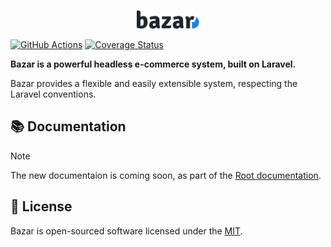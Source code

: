 <p align="center">
  <a href="https://root.conedevelopment.com">
    <br>
    <picture>
        <source media="(prefers-color-scheme: light)" srcset="./.github/bazar-logo.svg">
        <source media="(prefers-color-scheme: dark)" srcset="./.github/bazar-logo.svg">
        <img alt="Bazar" width="100" src="./.github/bazar-logo.svg">
    </picture>
    <br>
  </a>
</p>

[![GitHub Actions](https://github.com/conedevelopment/bazar/actions/workflows/back-end.yml/badge.svg)](https://github.com/conedevelopment/bazar/actions/workflows/back-end.yml)
[![Coverage Status](https://coveralls.io/repos/github/conedevelopment/bazar/badge.svg?branch=master)](https://coveralls.io/github/conedevelopment/bazar?branch=master)

**Bazar is a powerful headless e-commerce system, built on Laravel.**

Bazar provides a flexible and easily extensible system, respecting the Laravel conventions.

## 📚 Documentation

> [!NOTE]
> The new documentaion is coming soon, as part of the [Root documentation](https://root.conedevelopment.com).

## 📝 License

Bazar is open-sourced software licensed under the [MIT](LICENSE).
